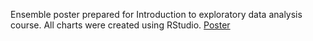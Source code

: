 Ensemble poster prepared for Introduction to exploratory data analysis course. All charts were created using RStudio.
[Poster](Poster.png)

